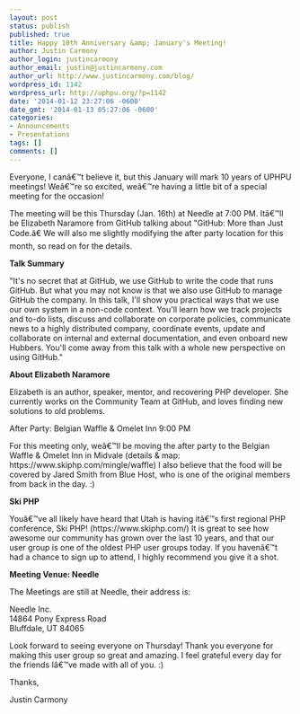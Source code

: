 ```yaml
---
layout: post
status: publish
published: true
title: Happy 10th Anniversary &amp; January's Meeting!
author: Justin Carmony
author_login: justincarmony
author_email: justin@justincarmony.com
author_url: http://www.justincarmony.com/blog/
wordpress_id: 1142
wordpress_url: http://uphpu.org/?p=1142
date: '2014-01-12 23:27:06 -0600'
date_gmt: '2014-01-13 05:27:06 -0600'
categories:
- Announcements
- Presentations
tags: []
comments: []
---
```

<p>Everyone, I canâ€™t believe it, but this January will mark 10 years of UPHPU meetings! Weâ€™re so excited, weâ€™re having a little bit of a special meeting for the occasion!</p>
<p>The meeting will be this Thursday (Jan. 16th) at Needle at 7:00 PM. Itâ€™ll be Elizabeth Naramore from GitHub talking about "GitHub: More than Just Code.â€ We will also me slightly modifying the after party location for this month, so read on for the details.</p>
<p><strong>Talk Summary</strong></p>
<p>"It's no secret that at GitHub, we use GitHub to write the code that runs GitHub. But what you may not know is that we also use GitHub to manage GitHub the company. In this talk, I'll show you practical ways that we use our own system in a non-code context. You'll learn how we track projects and to-do lists, discuss and collaborate on corporate policies, communicate news to a highly distributed company, coordinate events, update and collaborate on internal and external documentation, and even onboard new Hubbers. You'll come away from this talk with a whole new perspective on using GitHub."</p>
<p><strong>About Elizabeth Naramore</strong></p>
<p>Elizabeth is an author, speaker, mentor, and recovering PHP developer. She currently works on the Community Team at GitHub, and loves finding new solutions to old problems.</p>
<p>After Party:  Belgian Waffle &amp; Omelet Inn 9:00 PM</p>
<p>For this meeting only, weâ€™ll be moving the after party to the Belgian Waffle &amp; Omelet Inn in Midvale (details &amp; map: https://www.skiphp.com/mingle/waffle) I also believe that the food will be covered by Jared Smith from Blue Host, who is one of the original members from back in the day. :)</p>
<p><strong>Ski PHP</strong></p>
<p>Youâ€™ve all likely have heard that Utah is having itâ€™s first regional PHP conference, Ski PHP! (https://www.skiphp.com/) It is great to see how awesome our community has grown over the last 10 years, and that our user group is one of the oldest PHP user groups today. If you havenâ€™t had a chance to sign up to attend, I highly recommend you give it a shot.</p>
<p><strong>Meeting Venue: Needle</strong></p>
<p>The Meetings are still at Needle, their address is: </p>
<p>Needle Inc.<br />
14864 Pony Express Road<br />
Bluffdale, UT 84065</p>
<p>Look forward to seeing everyone on Thursday! Thank you everyone for making this user group so great and amazing. I feel grateful every day for the friends Iâ€™ve made with all of you. :)</p>
<p>Thanks,</p>
<p>Justin Carmony</p>
